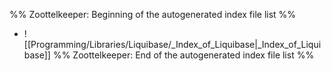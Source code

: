 %% Zoottelkeeper: Beginning of the autogenerated index file list  %%
-  ![[Programming/Libraries/Liquibase/_Index_of_Liquibase|_Index_of_Liquibase]]
%% Zoottelkeeper: End of the autogenerated index file list  %%
